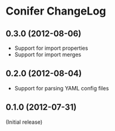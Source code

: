 
Conifer ChangeLog
=================


0.3.0 (2012-08-06)
------------------

* Support for import properties
* Support for import merges


0.2.0 (2012-08-04)
------------------

* Support for parsing YAML config files


0.1.0 (2012-07-31)
------------------

(Initial release)
